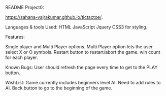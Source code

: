 README
Project0:

https://sahana-vajrakumar.github.io/tictactoe/.


Languages & tools Used:
HTML
JavaScript
Jquery
CSS3 for styling.

Features:

Single player and Multi Player options.
Multi Player option lets the user select X or O symbols.
Restart button to restart/abort the game.
win count for each player.  

Known Bugs:
User should refresh the page every time to get to the PLAY button.


WishList:
Game currently includes beginners level AI. Need to add rules to AI.
Back button to go to the beginning of the game.
